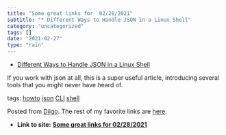 ```yaml
---
title: "Some great links for  02/28/2021"
subtitle: "* Different Ways to Handle JSON in a Linux Shell"
category: "uncategorized"
tags: []
date: "2021-02-27"
type: "rain"
---
```

* [Different Ways to Handle JSON in a Linux Shell](<https://link.medium.com/9FvuL4gneeb>)

If you work with json at all, this is a super useful article, introducing
several tools that you might never have heard of.

tags: [howto](<https://www.diigo.com/user/pitosalas/howto>)
[json](<https://www.diigo.com/user/pitosalas/json>)
[CLI](<https://www.diigo.com/user/pitosalas/CLI>)
[shell](<https://www.diigo.com/user/pitosalas/shell>)

Posted from [Diigo](<https://www.diigo.com>). The rest of my favorite links
are [here](<https://www.diigo.com/user/pitosalas>).


* **Link to site:** **[Some great links for  02/28/2021](None)**